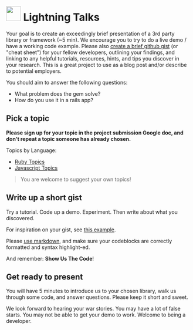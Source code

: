 # <img src="https://media3.giphy.com/media/l3vRlInF7QViJNOow/giphy.gif" width=40> Lightning Talks

Your goal is to create an exceedingly brief presentation of a 3rd party library or framework (~5 min). We encourage you to try to do a live demo / have a working code example. Please also [create a brief github gist](https://help.github.com/articles/creating-gists/) (or "cheat sheet") for your fellow developers, outlining your findings, and linking to any helpful tutorials, resources, hints, and tips you discover in your research. This is a great project to use as a blog post and/or describe to potential employers.

You should aim to answer the following questions:

- What problem does the gem solve?
- How do you use it in a rails app?


## Pick a topic
**Please sign up for your topic in the project submission Google doc, and don't repeat a topic someone has already chosen.**

Topics by Language:

* [Ruby Topics](ruby.md)
* [Javascript Topics](javascript.md)

> You are welcome to suggest your own topics!


## Write up a short gist

Try a tutorial. Code up a demo. Experiment. Then write about what you discovered.

For inspiration on your gist, see [this example](gist.md).

Please [use markdown](https://guides.github.com/features/mastering-markdown/), and make sure your codeblocks are correctly formatted and syntax highlight-ed.

And remember: **Show Us The Code**!

## Get ready to present

You will have 5 minutes to introduce us to your chosen library, walk us through some code, and answer questions. Please keep it short and sweet.

We look forward to hearing your war stories. You may have a lot of false starts. You may not be able to get your demo to work. Welcome to being a developer.
